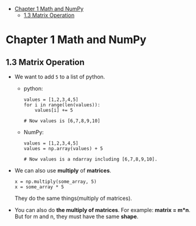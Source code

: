 

<!--
 * @Author       : Jingsheng Lyu
 * @Date         : 2020-06-29 18:30:51
 * @LastEditors  : Jingsheng Lyu
 * @LastEditTime : 2020-06-29 18:56:11
 * @FilePath     : /Deep_Learning/Chapter1/CH1_2/README.md
 * @Github       : https://github.com/jingshenglyu
 * @Web          : https://jingshenglyu.github.io/
 * @E-Mail       : jingshenglyu@gmail.com
<!-- TOC -->

- [Chapter 1 Math and NumPy](#chapter-1-math-and-numpy)
    - [1.3 Matrix Operation](#13-matrix-operation)

<!-- /TOC -->
# Chapter 1 Math and NumPy

## 1.3 Matrix Operation

* We want to add `5` to a list of python.
    * python:  
        ```
        values = [1,2,3,4,5]
        for i in range(len(values)):
            values[i] += 5

        # Now values is [6,7,8,9,10]
        ```
    * NumPy:
        ```
        values = [1,2,3,4,5]
        values = np.array(values) + 5

        # Now values is a ndarray including [6,7,8,9,10].
        ``` 

* We can also use **multiply** of **matrices**. 
    ```
    x = np.multiply(some_array, 5)
    x = some_array * 5
    ```
    They do the same things(multiply of matrices).

* You can also do **the multiply of matrices**. For example: **matrix = m*n**. But for m and n, they must have the same **shape**.